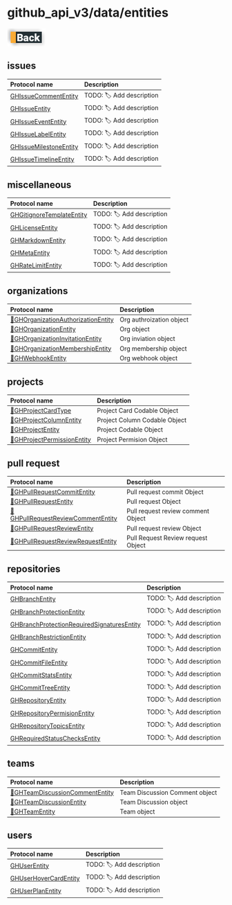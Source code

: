 # github_api_v3/data/entities

[![Back](../../../../docs/img/button_back.png "Back") ](../README.md)

## issues

|Protocol name                                                    | Description               |
|:----------------------------------------------------------------|:--------------------------|
|[GHIssueCommentEntity](./issues/GHIssueCommentEntity.swift)      | TODO: 🏷 Add description  |
|[GHIssueEntity](./issues/GHIssueEntity.swift)                    | TODO: 🏷 Add description  |
|[GHIssueEventEntity](./issues/GHIssueEventEntity.swift)          | TODO: 🏷 Add description  |
|[GHIssueLabelEntity](./issues/GHIssueLabelEntity.swift)          | TODO: 🏷 Add description  |
|[GHIssueMilestoneEntity](./issues/GHIssueMilestoneEntity.swift)  | TODO: 🏷 Add description  |
|[GHIssueTimelineEntity](./issues/GHIssueTimelineEntity.swift)    | TODO: 🏷 Add description  |


## miscellaneous

|Protocol name                                                                | Description               |
|:----------------------------------------------------------------------------|:--------------------------|
|[GHGitignoreTemplateEntity](./miscellaneous/GHGitignoreTemplateEntity.swift) | TODO: 🏷 Add description  |
|[GHLicenseEntity](./miscellaneous/GHLicenseEntity.swift)                     | TODO: 🏷 Add description  |
|[GHMarkdownEntity](./miscellaneous/GHMarkdownEntity.swift)                   | TODO: 🏷 Add description  |
|[GHMetaEntity](./miscellaneous/GHMetaEntity.swift)                           | TODO: 🏷 Add description  |
|[GHRateLimitEntity](./miscellaneous/GHRateLimitEntity.swift)                 | TODO: 🏷 Add description  |


## organizations

|Protocol name                                                                                  | Description               |
|:----------------------------------------------------------------------------------------------|:--------------------------|
|[🧩GHOrganizationAuthorizationEntity](./organizations/GHOrganizationAuthorizationEntity.swift) | Org authroization object  |
|[🧩GHOrganizationEntity](./organizations/GHOrganizationEntity.swift)                           | Org object                |
|[🧩GHOrganizationInvitationEntity](./organizations/GHOrganizationInvitationEntity.swift)       | Org inviation object      |
|[🧩GHOrganizationMembershipEntity](./organizations/GHOrganizationMembershipEntity.swift)       | Org membership object     |
|[🧩GHWebhookEntity](./organizations/GHWebhookEntity.swift)                                     | Org webhook object        |


## projects

|Protocol name                                                             | Description                    |
|:-------------------------------------------------------------------------|:-------------------------------|
|[🧩GHProjectCardType](./projects/GHProjectCardType.swift)                 | Project Card Codable Object    |
|[🧩GHProjectColumnEntity](./projects/GHProjectColumnEntity.swift)         | Project Column Codable Object  |
|[🧩GHProjectEntity](./projects/GHProjectEntity.swift)                     | Project Codable Object         |
|[🧩GHProjectPermissionEntity](./projects/GHProjectPermissionEntity.swift) | Project Permision Object       |


## pull request

|Protocol name                                                                                | Description                         |
|:--------------------------------------------------------------------------------------------|:------------------------------------|
|[🧩GHPullRequestCommitEntity](./pull_requests/GHPullRequestCommitEntity.swift)               | Pull request commit Object          |
|[🧩GHPullRequestEntity](./pull_requests/GHPullRequestEntity.swift)                           | Pull request Object                 |
|[🧩GHPullRequestReviewCommentEntity](./pull_requests/GHPullRequestReviewCommentEntity.swift) | Pull request review comment Object  |
|[🧩GHPullRequestReviewEntity](./pull_requests/GHPullRequestReviewEntity.swift)               | Pull request review Object          |
|[🧩GHPullRequestReviewRequestEntity](./pull_requests/GHPullRequestReviewRequestEntity.swift) | Pull Request Review request Object  |


## repositories

|Protocol name                                                                                              | Description               |
|:----------------------------------------------------------------------------------------------------------|:--------------------------|
|[GHBranchEntity](./repositories/GHBranchEntity.swift)                                                          | TODO: 🏷 Add description  |
|[GHBranchProtectionEntity](./repositories/GHBranchProtectionEntity.swift)                                      | TODO: 🏷 Add description  |
|[GHBranchProtectionRequiredSignaturesEntity](./repositories/GHBranchProtectionRequiredSignaturesEntity.swift)  | TODO: 🏷 Add description  |
|[GHBranchRestrictionEntity](./repositories/GHBranchRestrictionEntity.swift)                                    | TODO: 🏷 Add description  |
|[GHCommitEntity](./repositories/GHCommitEntity.swift)                                                          | TODO: 🏷 Add description  |
|[GHCommitFileEntity](./repositories/GHCommitFileEntity.swift)                                                  | TODO: 🏷 Add description  |
|[GHCommitStatsEntity](./repositories/GHCommitStatsEntity.swift)                                                | TODO: 🏷 Add description  |
|[GHCommitTreeEntity](./repositories/GHCommitTreeEntity.swift)                                                  | TODO: 🏷 Add description  |
|[GHRepositoryEntity](./repositories/GHRepositoryEntity.swift)                                                  | TODO: 🏷 Add description  |
|[GHRepositoryPermisionEntity](./repositories/GHRepositoryPermisionEntity.swift)                                | TODO: 🏷 Add description  |
|[GHRepositoryTopicsEntity](./repositories/GHRepositoryTopicsEntity.swift)                                      | TODO: 🏷 Add description  |
|[GHRequiredStatusChecksEntity](./repositories/GHRequiredStatusChecksEntity.swift)                              | TODO: 🏷 Add description  |


## teams

|Protocol name                                                                   | Description                      |
|:-------------------------------------------------------------------------------|:---------------------------------|
|[🧩GHTeamDiscussionCommentEntity](./teams/GHTeamDiscussionCommentEntity.swift)  | Team Discussion Comment object   |
|[🧩GHTeamDiscussionEntity](./teams/GHTeamDiscussionEntity.swift)                | Team Discussion object           |
|[🧩GHTeamEntity](./teams/GHTeamEntity.swift)                                    | Team object                      |

## users

|Protocol name                                            | Description               |
|:--------------------------------------------------------|:--------------------------|
|[GHUserEntity](./users/GHUserEntity.swift)                   | TODO: 🏷 Add description  |
|[GHUserHoverCardEntity](./users/GHUserHoverCardEntity.swift) | TODO: 🏷 Add description  |
|[GHUserPlanEntity](./users/GHUserPlanEntity.swift)           | TODO: 🏷 Add description  |
